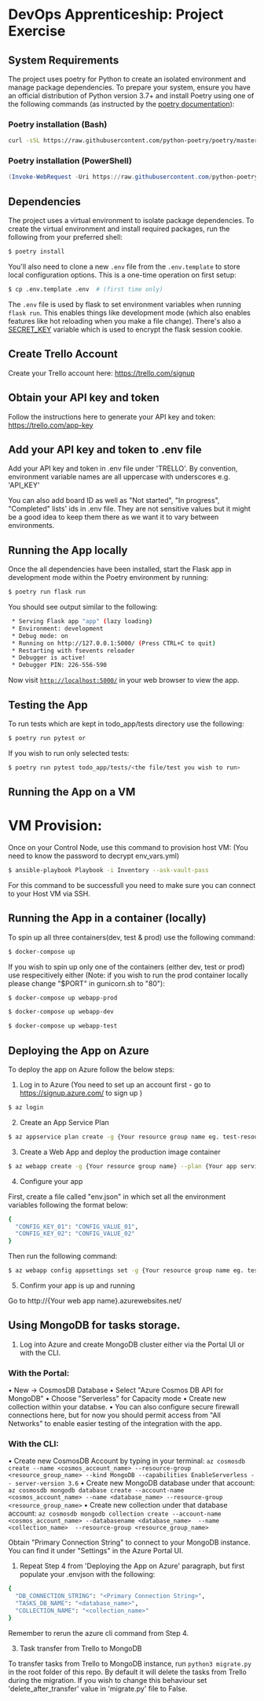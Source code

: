 # DevOps Apprenticeship: Project Exercise

## System Requirements

The project uses poetry for Python to create an isolated environment and manage package dependencies. To prepare your system, ensure you have an official distribution of Python version 3.7+ and install Poetry using one of the following commands (as instructed by the [poetry documentation](https://python-poetry.org/docs/#system-requirements)):

### Poetry installation (Bash)

```bash
curl -sSL https://raw.githubusercontent.com/python-poetry/poetry/master/install-poetry.py | python -
```

### Poetry installation (PowerShell)

```powershell
(Invoke-WebRequest -Uri https://raw.githubusercontent.com/python-poetry/poetry/master/install-poetry.py -UseBasicParsing).Content | python -
```

## Dependencies

The project uses a virtual environment to isolate package dependencies. To create the virtual environment and install required packages, run the following from your preferred shell:

```bash
$ poetry install
```

You'll also need to clone a new `.env` file from the `.env.template` to store local configuration options. This is a one-time operation on first setup:

```bash
$ cp .env.template .env  # (first time only)
```

The `.env` file is used by flask to set environment variables when running `flask run`. This enables things like development mode (which also enables features like hot reloading when you make a file change). There's also a [SECRET_KEY](https://flask.palletsprojects.com/en/1.1.x/config/#SECRET_KEY) variable which is used to encrypt the flask session cookie.

## Create Trello Account
Create your Trello account here: https://trello.com/signup

## Obtain your API key and token
Follow the instructions here to generate your API key and token: https://trello.com/app-key

## Add your API key and token to .env file
Add your API key and token in .env file under 'TRELLO'. By convention, environment variable names are all uppercase with underscores e.g. 'API_KEY'

You can also add board ID as well as "Not started", "In progress", "Completed" lists' ids in .env file. They are not sensitive values but it might be a good idea to keep them there as we want it to vary between environments.

## Running the App locally

Once the all dependencies have been installed, start the Flask app in development mode within the Poetry environment by running:
```bash
$ poetry run flask run
```

You should see output similar to the following:
```bash
 * Serving Flask app "app" (lazy loading)
 * Environment: development
 * Debug mode: on
 * Running on http://127.0.0.1:5000/ (Press CTRL+C to quit)
 * Restarting with fsevents reloader
 * Debugger is active!
 * Debugger PIN: 226-556-590
```
Now visit [`http://localhost:5000/`](http://localhost:5000/) in your web browser to view the app.

## Testing the App

To run tests which are kept in todo_app/tests directory use the following:

```bash
$ poetry run pytest or
```

If you wish to run only selected tests:

```bash
$ poetry run pytest todo_app/tests/<the file/test you wish to run>
```

## Running the App on a VM

# VM Provision:
Once on your Control Node, use this command to provision host VM: (You need to know the password to decrypt env_vars.yml)

```bash
$ ansible-playbook Playbook -i Inventory --ask-vault-pass
```

For this command to be successfull you need to make sure you can connect to your Host VM via SSH.

## Running the App in a container (locally)

To spin up all three containers(dev, test & prod) use the following command:

```bash
$ docker-compose up
```

If you wish to spin up only one of the containers (either dev, test or prod) use respecitively either (Note: if you wish to run the prod container locally please change "$PORT" in gunicorn.sh to "80"):

```bash
$ docker-compose up webapp-prod
```

```bash
$ docker-compose up webapp-dev
```

```bash
$ docker-compose up webapp-test
```

## Deploying the App on Azure

To deploy the app on Azure follow the below steps:

1. Log in to Azure (You need to set up an account first - go to https://signup.azure.com/ to sign up )

```bash
$ az login
```

2. Create an App Service Plan 

```bash
$ az appservice plan create -g {Your resource group name eg. test-resource-group-01} -n {Name of the service app plan you wish to create e.g. test-asp-01 } --sku {e.g. B1} --is-Linux
```


3. Create a Web App and deploy the production image container

```bash
$ az webapp create -g {Your resource group name} --plan {Your app service plan name} --name {Name of your app. Needs to be unique globally e.g. test-app-01} --deployment-container-image-name {docker hub username/name of the image and a tag e.g. username/your_apps_image:latest}
```

4. Configure your app

First, create a file called "env.json" in which set all the environment variables following the format below:

```bash
{
  "CONFIG_KEY_01": "CONFIG_VALUE_01",
  "CONFIG_KEY_02": "CONFIG_VALUE_02"
}
```

Then run the following command:

```bash
$ az webapp config appsettings set -g {Your resource group name eg. test-resource-group-01} -n {Name of your app} --settings @env.json
```

5. Confirm your app is up and running

Go to http://{Your web app name}.azurewebsites.net/

## Using MongoDB for tasks storage.

1. Log into Azure and create MongoDB cluster either via the Portal UI or with the CLI.

### With the Portal:
• New → CosmosDB Database
• Select "Azure Cosmos DB API for MongoDB"
• Choose "Serverless" for Capacity mode
• Create new collection within your databse.
• You can also configure secure firewall connections here, but for now you should permit access from "All Networks" to enable easier testing of the integration with the app.
### With the CLI:
• Create new CosmosDB Account by typing in your terminal:
`az cosmosdb create --name <cosmos_account_name> --resource-group <resource_group_name> --kind MongoDB --capabilities EnableServerless -- server-version 3.6`
• Create new MongoDB database under that account:
`az cosmosdb mongodb database create --account-name <cosmos_account_name> --name <database_name> --resource-group <resource_group_name>`
• Create new collection under that database account:
`az cosmosdb mongodb collection create --account-name <cosmos_account_name> --databasename <database_name>  --name <collection_name>  --resource-group <resource_group_name>`

Obtain "Primary Connection String" to connect to your MongoDB instance. You can find it under "Settings" in the Azure Portal UI.

1. Repeat Step 4 from 'Deploying the App on Azure' paragraph, but first populate your .envjson with the following:
```bash
{
  "DB_CONNECTION_STRING": "<Primary Connection String>",
  "TASKS_DB_NAME": "<database_name>",
  "COLLECTION_NAME": "<collection_name>"
}
```
Remember to rerun the azure cli command from Step 4.

3. Task transfer from Trello to MongoDB

To transfer tasks from Trello to MongoDB instance, run `python3 migrate.py` in the root folder of this repo. By default it will delete the tasks from Trello during the migration. If you wish to change this behaviour set 'delete_after_transfer' value in 'migrate.py' file to False.